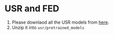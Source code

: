 # USR and FED

1. Please downlaod all the USR models from [here](https://drive.google.com/drive/folders/1sxaSIpAh6XOcmWd6dm__96DCamN-lCFX).
2. Unzip it into `usr/pretrained_models`
